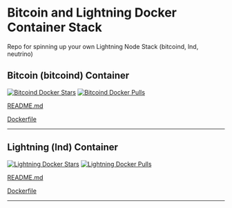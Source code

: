 # Bitcoin and Lightning Docker Container Stack

Repo for spinning up your own Lightning Node Stack (bitcoind, lnd, neutrino)

## Bitcoin (bitcoind) Container

<!-- [![Build Status](https://travis-ci.org/jrosco/lightning-node.svg?branch=master)](https://travis-ci.org/jr0sco/lightning-node/)
[![ImageLayers](https://images.microbadger.com/badges/image/jr0sco/bitcoind.svg)](https://microbadger.com/#/images/jr0sco/bitcoind) -->
[![Bitcoind Docker Stars](https://img.shields.io/docker/stars/jr0sco/bitcoind.svg)](https://hub.docker.com/r/jr0sco/bitcoind/)
[![Bitcoind Docker Pulls](https://img.shields.io/docker/pulls/jr0sco/bitcoind.svg)](https://hub.docker.com/r/jr0sco/bitcoind/)

[README.md](./docker/bitcoind/README.md)

[Dockerfile](./docker/bitcoind/Dockerfile)

---

## Lightning (lnd) Container

<!-- [![Build Status](https://travis-ci.org/jrosco/lightning-node.svg?branch=master)](https://travis-ci.org/jr0sco/lightning-node/)
[![ImageLayers](https://images.microbadger.com/badges/image/jr0sco/bitcoind.svg)](https://microbadger.com/#/images/jr0sco/bitcoind) -->
[![Lightning Docker Stars](https://img.shields.io/docker/stars/jr0sco/lnd.svg)](https://hub.docker.com/r/jr0sco/lnd/)
[![Lightning Docker Pulls](https://img.shields.io/docker/pulls/jr0sco/lnd.svg)](https://hub.docker.com/r/jr0sco/lnd/)

[README.md](./docker/lnd/README.md)

[Dockerfile](./docker/lnd/Dockerfile)

---
